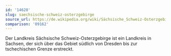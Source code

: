 ```yaml
---
id: '14628'
slug: saechsische-schweiz-osterzgebirge
source_url: https://de.wikipedia.org/wiki/Sächsische_Schweiz-Osterzgebirge
comparison: '09162'
---
```


Der Landkreis Sächsische Schweiz-Osterzgebirge ist ein Landkreis in Sachsen, der sich über das Gebiet südlich von Dresden bis zur tschechischen Grenze erstreckt.
